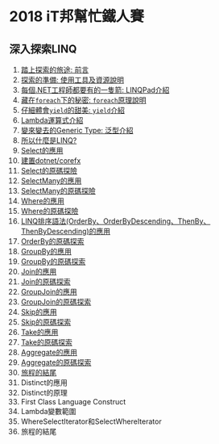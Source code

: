 # 2018 iT邦幫忙鐵人賽

## 深入探索LINQ

1. [踏上探索的旅途: 前言](01_Preface.md)
1. [探索的準備: 使用工具及資源說明](02_Prepare.md)
1. [每個.NET工程師都要有的一隻箭: LINQPad介紹](03_LINQPad.md)
1. [藏在`foreach`下的秘密: `foreach`原理說明](04_foreach.md)
1. [仔細體會`yield`的甜美: `yield`介紹](05_yield.md)
1. [Lambda運算式介紹](06_Lambda.md)
1. [變來變去的Generic Type: 泛型介紹](07_Generics.md)
1. [所以什麼是LINQ?](08_WhatIsLINQ.md)
1. [Select的應用](09_HowToUseSelect.md)
1. [建置dotnet/corefx](10_BuildCoreFX.md)
1. [Select的原碼探險](11_InsideOfSelect.md)
1. [SelectMany的應用](12_HowToUseSelectMany.md)
1. [SelectMany的原碼探險](13_InsideOfSelectMany.md)
1. [Where的應用](14_HowToUseWhere.md)
1. [Where的原碼探險](15_InsideOfWhere.md)
1. [LINQ排序語法(OrderBy、OrderByDescending、ThenBy、ThenByDescending)的應用](16_HowToUseOrderBy.md)
1. [OrderBy的原碼探索](17_InsideOfOrderBy.md)
1. [GroupBy的應用](18_HowToUseGroupBy.md)
1. [GroupBy的原碼探索](19_InsideOfGroupBy.md)
1. [Join的應用](20_HowToUseJoin.md)
1. [Join的原碼探索](21_InsideOfJoin.md)
1. [GroupJoin的應用](22_HowToUseGroupJoin.md)
1. [GroupJoin的原碼探索](23_InsideOfGroupJoin.md)
1. [Skip的應用](24_HowToUseSkip.md)
1. [Skip的原碼探索](25_InsideOfSkip.md)
1. [Take的應用](26_HowToUseTake.md)
1. [Take的原碼探索](27_InsideOfTake.md)
1. [Aggregate的應用](28_HowToUseAggregate.md)
1. [Aggregate的原碼探索](29_InsideOfAggregate.md)
1. [旅程的結尾](30_End.md)
1. Distinct的應用
1. Distinct的原理
1. First Class Language Construct
1. Lambda變數範圍
1. WhereSelectIterator和SelectWhereIterator
1. 旅程的結尾